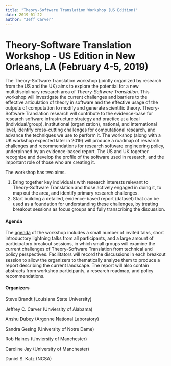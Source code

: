 ```yaml
---
title: "Theory-Software Translation Workshop (US Edition)"
date: 2019-01-22
author: "Jeff Carver"
---
```


Theory-Software Translation Workshop - US Edition in New Orleans, LA (February 4-5, 2019)
==========

The Theory-Software Translation workshop (jointly organized by research from the US and the UK) aims to explore the potential for a new multidisciplinary research area of _Theory-Software Translation_. This workshop will investigate the current challenges and barriers to the effective articulation of theory in software and the effective usage of the outputs of computation to modify and generate scientific theory. Theory-Software Translation research will contribute to the evidence-base for research software infrastructure strategy and practice at a local (individual/group), institutional (organization), national, and international level, identify cross-cutting challenges for computational research, and advance the techniques we use to perform it. The workshop (along with a UK workshop expected later in 2019) will produce a roadmap of research challenges and recommendations for research software engineering policy, underpinned by an evidence-based report. The US and UK together recognize and develop the profile of the software used in research, and the important role of those who are creating it.

The workshop has two aims. 
1. Bring together key individuals with research interests relevant to Theory-Software Translation and those actively engaged in doing it, to map out the area, and identify primary research challenges. 
2. Start building a detailed, evidence-­based report (dataset) that can be used as a foundation for understanding these challenges, by treating breakout sessions as focus groups and fully transcribing the discussion. 

#### Agenda 
The [agenda](https://se4science.org/workshops/tst-us/agenda) of the workshop includes a small number of invited talks, short introductory lightning talks from all participants, and a large amount of participatory breakout sessions, in which small groups will examine the current challenges of Theory-Software Translation from technical and policy perspectives. 
Facilitators will record the discussions in each breakout session to allow the organizers to thematically analyze them to produce a report describing the current landscape.
The report will also contain abstracts from workshop participants, a research roadmap, and policy recommendations.

#### Organizers
Steve Brandt (Louisiana State University)

Jeffrey C. Carver (Unviersity of Alabama)

Anshu Dubey (Argonne National Laboratory)

Sandra Gesing (University of Notre Dame)

Rob Haines (Unviersity of Manchester)

Caroline Jay (University of Manchester)

Daniel S. Katz (NCSA)
